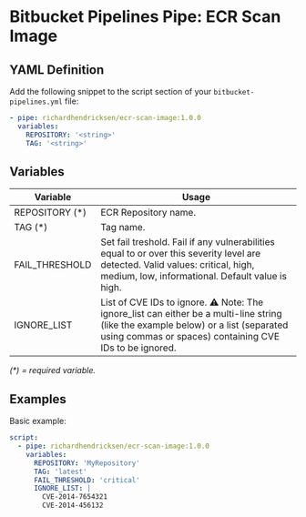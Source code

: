 # Bitbucket Pipelines Pipe: ECR Scan Image

## YAML Definition

Add the following snippet to the script section of your `bitbucket-pipelines.yml` file:

```yaml
- pipe: richardhendricksen/ecr-scan-image:1.0.0
  variables:
    REPOSITORY: '<string>'
    TAG: '<string>'
```

## Variables

| Variable              | Usage                                                       |
| --------------------- | ----------------------------------------------------------- |
| REPOSITORY (*)        | ECR Repository name.  |
| TAG (*)               | Tag name. |
| FAIL_THRESHOLD        | Set fail treshold. Fail if any vulnerabilities equal to or over this severity level are detected. Valid values: critical, high, medium, low, informational. Default value is high. | 
| IGNORE_LIST           | List of CVE IDs to ignore.  ⚠️ Note: The ignore_list can either be a multi-line string (like the example below) or a list (separated using commas or spaces) containing CVE IDs to be ignored. | 

_(*) = required variable._

## Examples

Basic example:

```yaml
script:
  - pipe: richardhendricksen/ecr-scan-image:1.0.0
    variables:
      REPOSITORY: 'MyRepository'
      TAG: 'latest'
      FAIL_THRESHOLD: 'critical'
      IGNORE_LIST: |
        CVE-2014-7654321
        CVE-2014-456132
```
